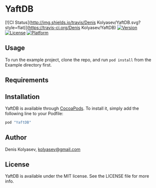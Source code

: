 # YaftDB

[![CI Status](http://img.shields.io/travis/Denis Kolyasev/YaftDB.svg?style=flat)](https://travis-ci.org/Denis Kolyasev/YaftDB)
[![Version](https://img.shields.io/cocoapods/v/YaftDB.svg?style=flat)](http://cocoapods.org/pods/YaftDB)
[![License](https://img.shields.io/cocoapods/l/YaftDB.svg?style=flat)](http://cocoapods.org/pods/YaftDB)
[![Platform](https://img.shields.io/cocoapods/p/YaftDB.svg?style=flat)](http://cocoapods.org/pods/YaftDB)

## Usage

To run the example project, clone the repo, and run `pod install` from the Example directory first.

## Requirements

## Installation

YaftDB is available through [CocoaPods](http://cocoapods.org). To install
it, simply add the following line to your Podfile:

```ruby
pod "YaftDB"
```

## Author

Denis Kolyasev, kolyasev@gmail.com

## License

YaftDB is available under the MIT license. See the LICENSE file for more info.
